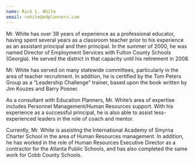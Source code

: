 ```yaml
---
name: Rick L. White
email: rwhite@edplanners.com
---
```

Mr. White has over 38 years of experience as a professional educator, having spent several years as a classroom teacher prior to his experience as an assistant principal and then principal. In the summer of 2000, he was named Director of Employment Services with Fulton County Schools (Georgia). He served the district in that capacity until his retirement in 2008.

Mr. White has served on many statewide committees, particularly in the area of teacher recruitment. In addition, he is certified by the Tom Peters Group as a “Leadership Challenge” trainer, based upon the book written by Jim Kouzes and Barry Posner.

As a consultant with Education Planners, Mr. White’s area of expertise includes Personnel Management/Human Resources support. With his experience as a successful principal, he is also able to assist less-experienced leaders in the role of coach and mentor.

Currently, Mr. White is assisting the International Academy of Smyrna Charter School in the area of Human Resources management. In addition, he has worked in the role of Human Resources Executive Director as a contractor for the Atlanta Public Schools, and has also completed the same work for Cobb County Schools.
